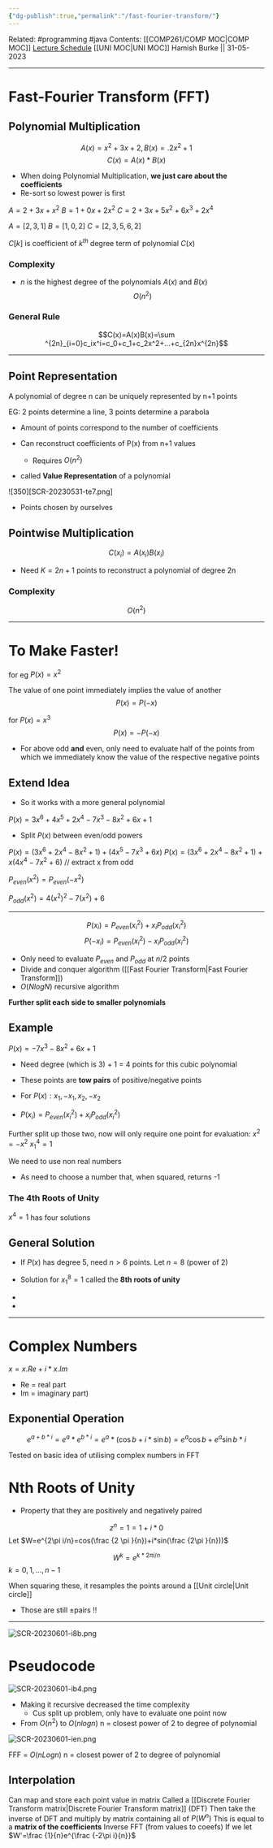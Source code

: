 ```yaml
---
{"dg-publish":true,"permalink":"/fast-fourier-transform/"}
---
```


Related: #programming #java 
Contents: [[COMP261/COMP MOC\|COMP MOC]]
[Lecture Schedule](https://ecs.wgtn.ac.nz/Courses/COMP261_2023T1/LectureSchedule)
[[UNI MOC\|UNI MOC]]
Hamish Burke || 31-05-2023
***

# Fast-Fourier Transform (FFT)

## Polynomial Multiplication

$$A(x) = x^2 + 3x +2,B(x) =. 2x^2+1$$
$$C(x)=A(x)*B(x)$$

- When doing Polynomial Multiplication, **we just care about the coefficients**
- Re-sort so lowest power is first

$A=2+3x+x^2$
$B=1+0x+2x^2$
$C=2+3x+5x^2+6x^3+2x^4$

$A=[2,3,1]$
$B=[1,0,2]$
$C=[2,3,5,6,2]$


$C[k]$ is coefficient of $k^{th}$ degree term of polynomial $C(x)$

### Complexity

- $n$ is the highest degree of the polynomials $A(x)$ and $B(x)$
$$O(n^2)$$

### General Rule

$$C(x)=A(x)B(x)=\sum ^{2n}_{i=0}c_ix^i=c_0+c_1+c_2x^2+...+c_{2n}x^{2n}$$

***

## Point Representation

A polynomial of degree n can be uniquely represented by n+1 points

EG: 2 points determine a line, 3 points determine a parabola


- Amount of points correspond to the number of coefficients

- Can reconstruct coefficients of P(x) from n+1 values
	- Requires $O(n^2)$ 
- called **Value Representation** of a polynomial

![350][SCR-20230531-te7.png]

- Points chosen by ourselves

## Pointwise Multiplication

$$C(x_i)=A(x_i)B(x_i)$$
- Need $K=2n+1$ points to reconstruct a polynomial of degree 2n

### Complexity

$$O(n^2)$$

***

# To Make Faster!

for eg $P(x)=x^2$

The value of one point immediately implies the value of another
$$P(x)=P(-x)$$

for $P(x)=x^3$
$$P(x)=-P(-x)$$

- For above odd **and** even, only need to evaluate half of the points from which we immediately know the value of the respective negative points

## Extend Idea

- So it works with a more general polynomial

$P(x)=3x^6+4x^5+2x^4-7x^3-8x^2+6x+1$

- Split $P(x)$ between even/odd powers

$P(x)=(3x^6+2x^4-8x^2+1)+(4x^5-7x^3+6x)$
$P(x)=(3x^6+2x^4-8x^2+1)+x(4x^4-7x^2+6)$ // extract x from odd


$P_{even}(x^2)=P_{even}(-x^2)$

$P_{odd}(x^2)=4(x^2)^2-7(x^2)+6$


***

$$P(x_i)=P_{even}(x_i^2)+x_iP_{odd}(x_i^2)$$
$$P(-x_i)=P_{even}(x_i^2)-x_iP_{odd}(x_i^2)$$

- Only need to evaluate $P_{even}$ and $P_{odd}$ at $n/2$ points
- Divide and conquer algorithm ([[Fast Fourier Transform\|Fast Fourier Transform]])
- $O(NlogN)$ recursive algorithm

**Further split each side to smaller polynomials**

## Example

$P(x)=-7x^3-8x^2+6x+1$

- Need degree (which is 3) + 1 = 4 points for this cubic polynomial
- These points are **tow pairs** of positive/negative points
- For $P(x):x_1,-x_1,x_2,-x_2$

- $P(x_i)=P_{even}(x_i^2)+x_iP_{odd}(x_i^2)$

Further split up those two, now will only require one point for evaluation:
$x^2=-x^2$
$x_1^4=1$

We need to use non real numbers
- As need to choose a number that, when squared, returns -1

### The 4th Roots of Unity

$x^4=1$ has four solutions

## General Solution

- If $P(x)$ has degree 5, need $n>6$ points. Let $n=8$ (power of 2)
- Solution for $x_1^8=1$ called the **8th roots of unity**

- 
- 
***

# Complex Numbers

$x=x.Re+i*x.Im$ 
- Re = real part
- Im = imaginary part)

## Exponential Operation

$$e^{a+b*i}=e^a*e^{b*i}=e^a*(\cos b + i*\sin b) = e^a\cos b + e^a\sin b*i$$



Tested on basic idea of utilising complex numbers in FFT

# Nth Roots of Unity

- Property that they are positively and negatively paired

$$z^n=1=1+i*0$$
Let $W=e^{2\pi i/n}=cos(\frac {2 \pi }{n})+i*sin(\frac {2\pi }{n}))$

$$W^k=e^{k*2\pi i/n}$$
$k=0,1,...,n-1$


When squaring these, it resamples the points around a [[Unit circle\|Unit circle]]
- Those are still ±pairs !!


***

![SCR-20230601-i8b.png](/img/user/SCR-20230601-i8b.png)

# Pseudocode

![SCR-20230601-ib4.png](/img/user/SCR-20230601-ib4.png)

- Making it recursive decreased the time complexity
	- Cus split up problem, only have to evaluate one point now
- From $O(n^2)$ to $O(nlogn)$ n = closest power of 2 to degree of polynomial


![SCR-20230601-ien.png](/img/user/SCR-20230601-ien.png)

FFF = $O(nLogn)$ 
n = closest power of 2 to degree of polynomial

## Interpolation

Can map and store each point value in matrix
Called a [[Discrete Fourier Transform matrix\|Discrete Fourier Transform matrix]] (DFT)
Then take the inverse of DFT and multiply by matrix containing all of $P(W^n)$
This is equal to a **matrix of the coefficients**
Inverse FFT (from values to coeefs)
	If we let $W'=\frac {1}{n}e^{\frac {-2\pi i}{n}}$




